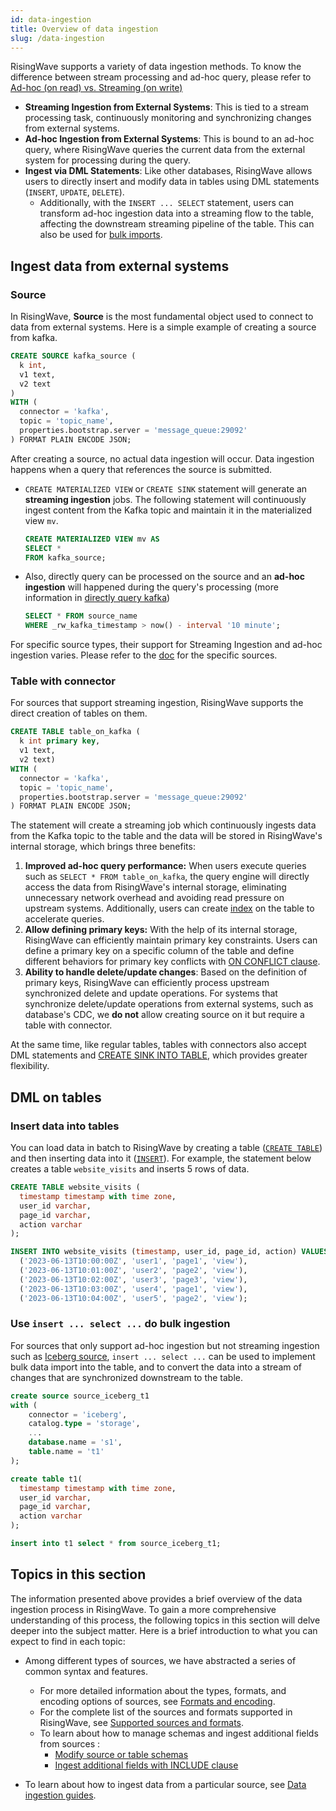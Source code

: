 ```yaml
---
id: data-ingestion
title: Overview of data ingestion
slug: /data-ingestion
---
```

<head>
  <link rel="canonical" href="https://docs.risingwave.com/docs/current/data-ingestion/" />
</head>

RisingWave supports a variety of data ingestion methods. To know the difference between stream processing and ad-hoc query, please refer to [Ad-hoc (on read) vs. Streaming (on write)](/transform/overview.md#ad-hoc-on-read-vs-streaming-on-write)

- **Streaming Ingestion from External Systems**: This is tied to a stream processing task, continuously monitoring and synchronizing changes from external systems.
- **Ad-hoc Ingestion from External Systems**: This is bound to an ad-hoc query, where RisingWave queries the current data from the external system for processing during the query.
- **Ingest via DML Statements**: Like other databases, RisingWave allows users to directly insert and modify data in tables using DML statements (`INSERT`, `UPDATE`, `DELETE`). 
  - Additionally, with the `INSERT ... SELECT` statement, users can transform ad-hoc ingestion data into a streaming flow to the table, affecting the downstream streaming pipeline of the table. This can also be used for [bulk imports](./data-ingestion.md#use-insert--select--do-bulk-ingestion).

## Ingest data from external systems

### Source

In RisingWave, **Source** is the most fundamental object used to connect to data from external systems. Here is a simple example of creating a source from kafka.

```SQL
CREATE SOURCE kafka_source (
  k int, 
  v1 text,
  v2 text
)
WITH (
  connector = 'kafka',
  topic = 'topic_name',
  properties.bootstrap.server = 'message_queue:29092'
) FORMAT PLAIN ENCODE JSON;
```

After creating a source, no actual data ingestion will occur. Data ingestion happens when a query that references the source is submitted. 

- `CREATE MATERIALIZED VIEW` or `CREATE SINK` statement will generate an **streaming ingestion** jobs. 
The following statement will continuously ingest content from the Kafka topic and maintain it in the materialized view `mv`.

  ```SQL
  CREATE MATERIALIZED VIEW mv AS
  SELECT *
  FROM kafka_source;
  ```

- Also, directly query can be processed on the source and an **ad-hoc ingestion** will happened during the query's processing (more information in [directly query kafka](/ingest/ingest-from-kafka.md#query-kafka-timestamp))
  ```SQL
  SELECT * FROM source_name
  WHERE _rw_kafka_timestamp > now() - interval '10 minute';
  ```

For specific source types, their support for Streaming Ingestion and ad-hoc ingestion varies. Please refer to the [doc](/docs/current/sources) for the specific sources.

### Table with connector

For sources that support streaming ingestion, RisingWave supports the direct creation of tables on them.

```SQL
CREATE TABLE table_on_kafka (
  k int primary key, 
  v1 text,
  v2 text)
WITH (
  connector = 'kafka',
  topic = 'topic_name',
  properties.bootstrap.server = 'message_queue:29092'
) FORMAT PLAIN ENCODE JSON;
```

The statement will create a streaming job which continuously ingests data from the Kafka topic to the table and the data will be stored in RisingWave's internal storage, which brings three benefits:
1. **Improved ad-hoc query performance:** When users execute queries such as `SELECT * FROM table_on_kafka`, the query engine will directly access the data from RisingWave's internal storage, eliminating unnecessary network overhead and avoiding read pressure on upstream systems. Additionally, users can create [index](/transform/indexes.md) on the table to accelerate queries.
2. **Allow defining primary keys:** With the help of its internal storage, RisingWave can efficiently maintain primary key constraints. Users can define a primary key on a specific column of the table and define different behaviors for primary key conflicts with [ON CONFLICT clause](/sql/commands/sql-create-table.md#pk-conflict-behavior).
3. **Ability to handle delete/update changes**: Based on the definition of primary keys, RisingWave can efficiently process upstream synchronized delete and update operations. For systems that synchronize delete/update operations from external systems, such as database's CDC, we **do not** allow creating source on it but require a table with connector.

At the same time, like regular tables, tables with connectors also accept DML statements and [CREATE SINK INTO TABLE](/sql/commands/sql-create-sink-into.md), which provides greater flexibility.

## DML on tables

### Insert data into tables
You can load data in batch to RisingWave by creating a table ([`CREATE TABLE`](/sql/commands/sql-create-table.md)) and then inserting data into it ([`INSERT`](/sql/commands/sql-insert.md)). For example, the statement below creates a table `website_visits` and inserts 5 rows of data.

```sql
CREATE TABLE website_visits (
  timestamp timestamp with time zone,
  user_id varchar,
  page_id varchar,
  action varchar
);

INSERT INTO website_visits (timestamp, user_id, page_id, action) VALUES
  ('2023-06-13T10:00:00Z', 'user1', 'page1', 'view'),
  ('2023-06-13T10:01:00Z', 'user2', 'page2', 'view'),
  ('2023-06-13T10:02:00Z', 'user3', 'page3', 'view'),
  ('2023-06-13T10:03:00Z', 'user4', 'page1', 'view'),
  ('2023-06-13T10:04:00Z', 'user5', 'page2', 'view');
```

### Use `insert ... select ...` do bulk ingestion

For sources that only support ad-hoc ingestion but not streaming ingestion such as [Iceberg source](/docs/next/ingest-from-iceberg/),  `insert ... select ...` can be used to implement bulk data import into the table, and to convert the data into a stream of changes that are synchronized downstream to the table.

```SQL
create source source_iceberg_t1
with (
    connector = 'iceberg',
    catalog.type = 'storage',
    ...
    database.name = 's1',
    table.name = 't1'
);

create table t1(
  timestamp timestamp with time zone,
  user_id varchar,
  page_id varchar,
  action varchar
);

insert into t1 select * from source_iceberg_t1;
```

## Topics in this section

The information presented above provides a brief overview of the data ingestion process in RisingWave. To gain a more comprehensive understanding of this process, the following topics in this section will delve deeper into the subject matter. Here is a brief introduction to what you can expect to find in each topic:

- Among different types of sources, we have abstracted a series of common syntax and features.
  - For more detailed information about the types, formats, and encoding options of sources, see [Formats and encoding](/ingest/formats-and-encode-parameters.md).
  - For the complete list of the sources and formats supported in RisingWave, see [Supported sources and formats](/ingest/supported-sources-and-formats.md).
  - To learn about how to manage schemas and ingest additional fields from sources :
    - [Modify source or table schemas](/ingest/modify-schemas.md)
    - [Ingest additional fields with INCLUDE clause](/ingest/include-clause.md)

- To learn about how to ingest data from a particular source, see [Data ingestion guides](/docs/current/sources).